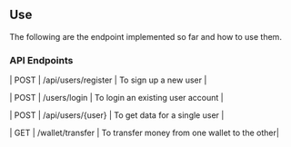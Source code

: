 ## Use
The following are the endpoint implemented so far and how to use them.


### API Endpoints
| POST | /api/users/register | To sign up a new user |

| POST | /users/login | To login an existing user account |

| POST | /api/users/{user} | To get data for a single user |

| GET | /wallet/transfer | To transfer money from one wallet to the other|
